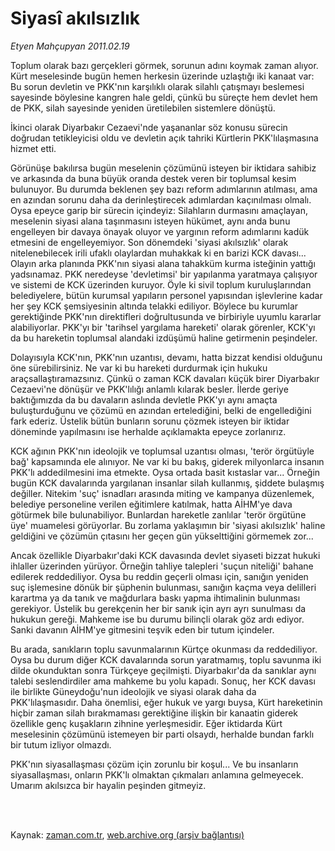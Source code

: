 # Siyasî akılsızlık

*Etyen Mahçupyan 2011.02.19*

<td class="columnist-detail">
<p>Toplum olarak bazı gerçekleri görmek, sorunun adını koymak zaman alıyor. Kürt meselesinde bugün hemen herkesin üzerinde uzlaştığı iki kanaat var: Bu sorun devletin ve PKK'nın karşılıklı olarak silahlı çatışmayı beslemesi sayesinde böylesine kangren hale geldi, çünkü bu süreçte hem devlet hem de PKK, silah sayesinde yeniden üretilebilen sistemlere dönüştü.</p>
<p>
<div id="haberMetinDiv">
<p>İkinci olarak Diyarbakır Cezaevi'nde yaşananlar söz konusu sürecin doğrudan tetikleyicisi oldu ve devletin açık tahriki Kürtlerin PKK'lılaşmasına hizmet etti.
<p>Görünüşe bakılırsa bugün meselenin çözümünü isteyen bir iktidara sahibiz ve arkasında da buna büyük oranda destek veren bir toplumsal kesim bulunuyor. Bu durumda beklenen şey bazı reform adımlarının atılması, ama en azından sorunu daha da derinleştirecek adımlardan kaçınılması olmalı. Oysa epeyce garip bir sürecin içindeyiz: Silahların durmasını amaçlayan, meselenin siyasi alana taşınmasını isteyen hükümet, aynı anda bunu engelleyen bir davaya önayak oluyor ve yargının reform adımlarını kadük etmesini de engelleyemiyor. Son dönemdeki 'siyasi akılsızlık' olarak nitelenebilecek irili ufaklı olaylardan muhakkak ki en barizi KCK davası... Olayın arka planında PKK'nın siyasi alana tahakküm kurma isteğinin yattığı yadsınamaz. PKK neredeyse 'devletimsi' bir yapılanma yaratmaya çalışıyor ve sistemi de KCK üzerinden kuruyor. Öyle ki sivil toplum kuruluşlarından belediyelere, bütün kurumsal yapıların personel yapısından işlevlerine kadar her şey KCK şemsiyesinin altında telakki ediliyor. Böylece bu kurumlar gerektiğinde PKK'nın direktifleri doğrultusunda ve birbiriyle uyumlu kararlar alabiliyorlar. PKK'yı bir 'tarihsel yargılama hareketi' olarak görenler, KCK'yı da bu hareketin toplumsal alandaki izdüşümü haline getirmenin peşindeler.
<p>Dolayısıyla KCK'nın, PKK'nın uzantısı, devamı, hatta bizzat kendisi olduğunu öne sürebilirsiniz. Ne var ki bu hareketi durdurmak için hukuku araçsallaştıramazsınız. Çünkü o zaman KCK davaları küçük birer Diyarbakır Cezaevi'ne dönüşür ve PKK'lılığı anlamlı kılarak besler. İlerde geriye baktığımızda da bu davaların aslında devletle PKK'yı aynı amaçta buluşturduğunu ve çözümü en azından ertelediğini, belki de engellediğini fark ederiz. Üstelik bütün bunların sorunu çözmek isteyen bir iktidar döneminde yapılmasını ise herhalde açıklamakta epeyce zorlanırız.
<p>KCK ağının PKK'nın ideolojik ve toplumsal uzantısı olması, 'terör örgütüyle bağ' kapsamında ele alınıyor. Ne var ki bu bakış, giderek milyonlarca insanın PKK'lı addedilmesini ima etmekte. Oysa ortada basit kıstaslar var... Örneğin bugün KCK davalarında yargılanan insanlar silah kullanmış, şiddete bulaşmış değiller. Nitekim 'suç' isnadları arasında miting ve kampanya düzenlemek, belediye personeline verilen eğitimlere katılmak, hatta AİHM'ye dava götürmek bile bulunabiliyor. Bunlardan hareketle zanlılar 'terör örgütüne üye' muamelesi görüyorlar. Bu zorlama yaklaşımın bir 'siyasi akılsızlık' haline geldiğini ve çözümün çıtasını her geçen gün yükselttiğini görmemek zor...
<p>Ancak özellikle Diyarbakır'daki KCK davasında devlet siyaseti bizzat hukuki ihlaller üzerinden yürüyor. Örneğin tahliye talepleri 'suçun niteliği' bahane edilerek reddediliyor. Oysa bu reddin geçerli olması için, sanığın yeniden suç işlemesine dönük bir şüphenin bulunması, sanığın kaçma veya delilleri karartma ya da tanık ve mağdurlara baskı yapma ihtimalinin bulunması gerekiyor. Üstelik bu gerekçenin her bir sanık için ayrı ayrı sunulması da hukukun gereği. Mahkeme ise bu durumu bilinçli olarak göz ardı ediyor. Sanki davanın AİHM'ye gitmesini teşvik eden bir tutum içindeler.
<p>Bu arada, sanıkların toplu savunmalarının Kürtçe okunması da reddediliyor. Oysa bu durum diğer KCK davalarında sorun yaratmamış, toplu savunma iki dilde okunduktan sonra Türkçeye geçilmişti. Diyarbakır'da da sanıklar aynı talebi seslendirdiler ama mahkeme bu yolu kapadı. Sonuç, her KCK davası ile birlikte Güneydoğu'nun ideolojik ve siyasi olarak daha da PKK'lılaşmasıdır. Daha önemlisi, eğer hukuk ve yargı buysa, Kürt hareketinin hiçbir zaman silah bırakmaması gerektiğine ilişkin bir kanaatin giderek özellikle genç kuşakların zihnine yerleşmesidir. Eğer iktidarda Kürt meselesinin çözümünü istemeyen bir parti olsaydı, herhalde bundan farklı bir tutum izliyor olmazdı.
<p>PKK'nın siyasallaşması çözüm için zorunlu bir koşul... Ve bu insanların siyasallaşması, onların PKK'lı olmaktan çıkmaları anlamına gelmeyecek. Umarım akılsızca bir hayalin peşinden gitmeyiz.</p></p></p></p></p></p></p></div>
</p>


<p><br>
		 </br></p></td>

Kaynak: [zaman.com.tr](http://zaman.com.tr/yazar.do?yazino=1095734), [web.archive.org (arşiv bağlantısı)](http://web.archive.org/web/20120316070844/http://www.zaman.com.tr:80/yazar.do?yazino=1095734)
